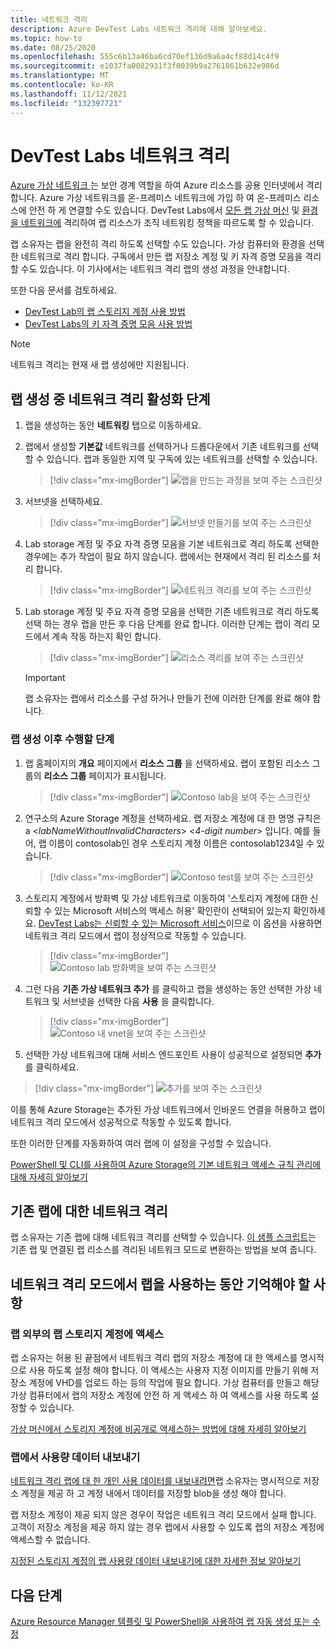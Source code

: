 ```yaml
---
title: 네트워크 격리
description: Azure DevTest Labs 네트워크 격리에 대해 알아보세요.
ms.topic: how-to
ms.date: 08/25/2020
ms.openlocfilehash: 555c6b13a46ba6cd70ef136d9a6a4cf88d14c4f9
ms.sourcegitcommit: e1037fa0082931f3f0039b9a2761861b632e986d
ms.translationtype: MT
ms.contentlocale: ko-KR
ms.lasthandoff: 11/12/2021
ms.locfileid: "132397721"
---
```

# <a name="network-isolation-in-devtest-labs"></a>DevTest Labs 네트워크 격리

[Azure 가상 네트워크 ](../virtual-network/virtual-networks-overview.md)는 보안 경계 역할을 하여 Azure 리소스를 공용 인터넷에서 격리합니다. Azure 가상 네트워크를 온-프레미스 네트워크에 가입 하 여 온-프레미스 리소스에 안전 하 게 연결할 수도 있습니다. DevTest Labs에서 [모든 랩 가상 머신](devtest-lab-configure-vnet.md) 및 [환경을 네트워크에](connect-environment-lab-virtual-network.md) 격리하여 랩 리소스가 조직 네트워킹 정책을 따르도록 할 수 있습니다. 

랩 소유자는 랩을 완전히 격리 하도록 선택할 수도 있습니다. 가상 컴퓨터와 환경을 선택한 네트워크로 격리 합니다. 구독에서 만든 랩 저장소 계정 및 키 자격 증명 모음을 격리할 수도 있습니다. 이 기사에서는 네트워크 격리 랩의 생성 과정을 안내합니다. 

또한 다음 문서를 검토하세요.

- [DevTest Lab의 랩 스토리지 계정 사용 방법](encrypt-storage.md)
- [DevTest Labs의 키 자격 증명 모음 사용 방법](devtest-lab-store-secrets-in-key-vault.md)
 
> [!NOTE]
> 네트워크 격리는 현재 새 랩 생성에만 지원됩니다.

## <a name="steps-to-enable-network-isolation-during-lab-creation"></a>랩 생성 중 네트워크 격리 활성화 단계

1. 랩을 생성하는 동안 **네트워킹** 탭으로 이동하세요.
1. 랩에서 생성할 **기본값** 네트워크를 선택하거나 드롭다운에서 기존 네트워크를 선택할 수 있습니다. 랩과 동일한 지역 및 구독에 있는 네트워크를 선택할 수 있습니다. 

    > [!div class="mx-imgBorder"]
    > ![랩을 만드는 과정을 보여 주는 스크린샷](./media/network-isolation/create-lab.png)
1. 서브넷을 선택하세요.

    > [!div class="mx-imgBorder"]
    > ![서브넷 만들기를 보여 주는 스크린샷](./media/network-isolation/create-lab-subnet.png)
1. Lab storage 계정 및 주요 자격 증명 모음을 기본 네트워크로 격리 하도록 선택한 경우에는 추가 작업이 필요 하지 않습니다. 랩에서는 현재에서 격리 된 리소스를 처리 합니다.
 
    > [!div class="mx-imgBorder"]
    > ![네트워크 격리를 보여 주는 스크린샷](./media/network-isolation/isolate-lab-resources.png)
1. Lab storage 계정 및 주요 자격 증명 모음을 선택한 기존 네트워크로 격리 하도록 선택 하는 경우 랩을 만든 후 다음 단계를 완료 합니다. 이러한 단계는 랩이 격리 모드에서 계속 작동 하는지 확인 합니다. 
 
    > [!div class="mx-imgBorder"]
    > ![리소스 격리를 보여 주는 스크린샷](./media/network-isolation/isolate-my-vnet.png)

    > [!IMPORTANT]
    > 랩 소유자는 랩에서 리소스를 구성 하거나 만들기 전에 이러한 단계를 완료 해야 합니다.

### <a name="steps-to-follow-post-lab-creation"></a>랩 생성 이후 수행할 단계

1. 랩 홈페이지의 **개요** 페이지에서 **리소스 그룹** 을 선택하세요. 랩이 포함된 리소스 그룹의 **리소스 그룹** 페이지가 표시됩니다. 
 
   > [!div class="mx-imgBorder"]
   > ![Contoso lab을 보여 주는 스크린샷](./media/network-isolation/contoso-lab.png)
1. 연구소의 Azure Storage 계정을 선택하세요. 랩 저장소 계정에 대 한 명명 규칙은 a \<*labNameWithoutInvalidCharacters*> \<*4-digit number*> 입니다. 예를 들어, 랩 이름이 contosolab인 경우 스토리지 계정 이름은 contosolab1234일 수 있습니다.
 
   > [!div class="mx-imgBorder"]
   > ![Contoso test를 보여 주는 스크린샷](./media/network-isolation/contoso-test.png)
1. 스토리지 계정에서 방화벽 및 가상 네트워크로 이동하여 '스토리지 계정에 대한 신뢰할 수 있는 Microsoft 서비스의 액세스 허용' 확인란이 선택되어 있는지 확인하세요. [DevTest Labs는 신뢰할 수 있는 Microsoft 서비스](../storage/common/storage-network-security.md#trusted-microsoft-services)이므로 이 옵션을 사용하면 네트워크 격리 모드에서 랩이 정상적으로 작동할 수 있습니다. 

   > [!div class="mx-imgBorder"]
   > ![Contoso lab 방화벽을 보여 주는 스크린샷](./media/network-isolation/contoso-lab-firewalls-vnets.png)
1. 그런 다음 **기존 가상 네트워크 추가** 를 클릭하고 랩을 생성하는 동안 선택한 가상 네트워크 및 서브넷을 선택한 다음 **사용** 을 클릭합니다. 

   > [!div class="mx-imgBorder"]
   > ![Contoso 내 vnet을 보여 주는 스크린샷](./media/network-isolation/contoso-lab-my-vnet.png)
5.  선택한 가상 네트워크에 대해 서비스 엔드포인트 사용이 성공적으로 설정되면 **추가** 를 클릭하세요. 

   > [!div class="mx-imgBorder"]
   > ![추가를 보여 주는 스크린샷](./media/network-isolation/contoso-firewall-add.png)
 
이를 통해 Azure Storage는 추가된 가상 네트워크에서 인바운드 연결을 허용하고 랩이 네트워크 격리 모드에서 성공적으로 작동할 수 있도록 합니다. 

또한 이러한 단계를 자동화하여 여러 랩에 이 설정을 구성할 수 있습니다. 

[PowerShell 및 CLI를 사용하여 Azure Storage의 기본 네트워크 액세스 규칙 관리에 대해 자세히 알아보기](../storage/common/storage-network-security.md?toc=%2fazure%2fvirtual-network%2ftoc.json#powershell)

## <a name="network-isolation-for-an-existing-lab"></a>기존 랩에 대한 네트워크 격리

랩 소유자는 기존 랩에 대해 네트워크 격리를 선택할 수 있습니다. [이 샘플 스크립트](https://github.com/Azure/azure-devtestlab/blob/master/Tools/ConvertDtlLabToIsolatedNetwork/Convert-DtlLabToIsolatedNetwork.ps1)는 기존 랩 및 연결된 랩 리소스를 격리된 네트워크 모드로 변환하는 방법을 보여 줍니다. 

## <a name="things-to-remember-while-using-a-lab-in-a-network-isolated-mode"></a>네트워크 격리 모드에서 랩을 사용하는 동안 기억해야 할 사항

### <a name="accessing-labs-storage-account-outside-the-lab"></a>랩 외부의 랩 스토리지 계정에 액세스 

랩 소유자는 허용 된 끝점에서 네트워크 격리 랩의 저장소 계정에 대 한 액세스를 명시적으로 사용 하도록 설정 해야 합니다. 이 액세스는 사용자 지정 이미지를 만들기 위해 저장소 계정에 VHD를 업로드 하는 등의 작업에 필요 합니다. 가상 컴퓨터를 만들고 해당 가상 컴퓨터에서 랩의 저장소 계정에 안전 하 게 액세스 하 여 액세스를 사용 하도록 설정할 수 있습니다. 

[가상 머신에서 스토리지 계정에 비공개로 액세스하는 방법에 대해 자세히 알아보기](../private-link/tutorial-private-endpoint-storage-portal.md)

### <a name="exporting-usage-data-from-the-lab"></a>랩에서 사용량 데이터 내보내기 

[네트워크 격리 랩에 대 한 개인 사용 데이터를 내보내려면](personal-data-delete-export.md)랩 소유자는 명시적으로 저장소 계정을 제공 하 고 계정 내에서 데이터를 저장할 blob을 생성 해야 합니다. 

랩 저장소 계정이 제공 되지 않은 경우이 작업은 네트워크 격리 모드에서 실패 합니다. 고객이 저장소 계정을 제공 하지 않는 경우 랩에서 사용할 수 있도록 랩의 저장소 계정에 액세스할 수 없습니다. 

[지정된 스토리지 계정의 랩 사용량 데이터 내보내기에 대한 자세한 정보 알아보기](personal-data-delete-export.md#azure-powershell)

## <a name="next-steps"></a>다음 단계

[Azure Resource Manager 템플릿 및 PowerShell을 사용하여 랩 자동 생성 또는 수정](devtest-lab-use-arm-and-powershell-for-lab-resources.md)
